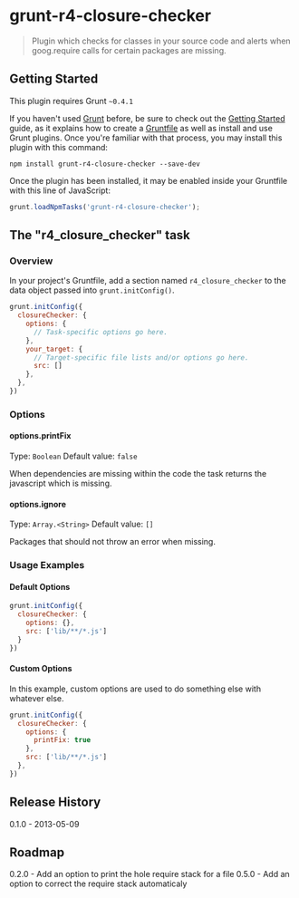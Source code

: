 # grunt-r4-closure-checker

> Plugin which checks for classes in your source code and alerts when goog.require calls for certain packages are missing.

## Getting Started
This plugin requires Grunt `~0.4.1`

If you haven't used [Grunt](http://gruntjs.com/) before, be sure to check out the [Getting Started](http://gruntjs.com/getting-started) guide, as it explains how to create a [Gruntfile](http://gruntjs.com/sample-gruntfile) as well as install and use Grunt plugins. Once you're familiar with that process, you may install this plugin with this command:

```shell
npm install grunt-r4-closure-checker --save-dev
```

Once the plugin has been installed, it may be enabled inside your Gruntfile with this line of JavaScript:

```js
grunt.loadNpmTasks('grunt-r4-closure-checker');
```

## The "r4_closure_checker" task

### Overview
In your project's Gruntfile, add a section named `r4_closure_checker` to the data object passed into `grunt.initConfig()`.

```js
grunt.initConfig({
  closureChecker: {
    options: {
      // Task-specific options go here.
    },
    your_target: {
      // Target-specific file lists and/or options go here.
      src: []
    },
  },
})
```

### Options

#### options.printFix
Type: `Boolean`
Default value: `false`

When dependencies are missing within the code the task returns the javascript which is missing.

#### options.ignore
Type: `Array.<String>`
Default value: `[]`

Packages that should not throw an error when missing.

### Usage Examples

#### Default Options

```js
grunt.initConfig({
  closureChecker: {
    options: {},
    src: ['lib/**/*.js']
  }
})
```

#### Custom Options
In this example, custom options are used to do something else with whatever else.

```js
grunt.initConfig({
  closureChecker: {
    options: {
      printFix: true
    },
    src: ['lib/**/*.js']
  },
})
```

## Release History
0.1.0 -  2013-05-09

## Roadmap
0.2.0 -  Add an option to print the hole require stack for a file
0.5.0 -  Add an option to correct the require stack automaticaly

